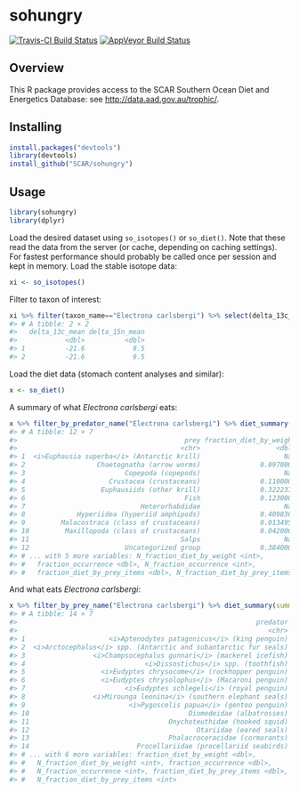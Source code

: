 
<!-- README.md is generated from README.Rmd. Please edit that file -->
sohungry
========

[![Travis-CI Build Status](https://travis-ci.org/SCAR/sohungry.svg?branch=master)](https://travis-ci.org/SCAR/sohungry) [![AppVeyor Build Status](https://ci.appveyor.com/api/projects/status/github/SCAR/sohungry?branch=master&svg=true)](https://ci.appveyor.com/project/SCAR/sohungry)

Overview
--------

This R package provides access to the SCAR Southern Ocean Diet and Energetics Database: see <http://data.aad.gov.au/trophic/>.

Installing
----------

``` r
install.packages("devtools")
library(devtools)
install_github("SCAR/sohungry")
```

Usage
-----

``` r
library(sohungry)
library(dplyr)
```

Load the desired dataset using `so_isotopes()` or `so_diet()`. Note that these read the data from the server (or cache, depending on caching settings). For fastest performance should probably be called once per session and kept in memory. Load the stable isotope data:

``` r
xi <- so_isotopes()
```

Filter to taxon of interest:

``` r
xi %>% filter(taxon_name=="Electrona carlsbergi") %>% select(delta_13c_mean,delta_15n_mean)
#> # A tibble: 2 × 2
#>   delta_13c_mean delta_15n_mean
#>            <dbl>          <dbl>
#> 1          -21.6            9.5
#> 2          -21.6            9.5
```

Load the diet data (stomach content analyses and similar):

``` r
x <- so_diet()
```

A summary of what *Electrona carlsbergi* eats:

``` r
x %>% filter_by_predator_name("Electrona carlsbergi") %>% diet_summary(summary_type="prey")
#> # A tibble: 12 × 7
#>                                          prey fraction_diet_by_weight
#>                                         <chr>                   <dbl>
#> 1  <i>Euphausia superba</i> (Antarctic krill)                     NaN
#> 2                  Chaetognatha (arrow worms)               0.0970000
#> 3                         Copepoda (copepods)                     NaN
#> 4                     Crustacea (crustaceans)               0.1100000
#> 5                   Euphausiids (other krill)               0.3222377
#> 6                                        Fish               0.1230000
#> 7                             Heterorhabdidae                     NaN
#> 8             Hyperiidea (hyperiid amphipods)               0.4098361
#> 9         Malacostraca (class of crustaceans)               0.0134959
#> 10         Maxillopoda (class of crustaceans)               0.0420000
#> 11                                      Salps                     NaN
#> 12                        Uncategorized group               0.3840000
#> # ... with 5 more variables: N_fraction_diet_by_weight <int>,
#> #   fraction_occurrence <dbl>, N_fraction_occurrence <int>,
#> #   fraction_diet_by_prey_items <dbl>, N_fraction_diet_by_prey_items <int>
```

And what eats *Electrona carlsbergi*:

``` r
x %>% filter_by_prey_name("Electrona carlsbergi") %>% diet_summary(summary_type="predators")
#> # A tibble: 14 × 7
#>                                                            predator
#>                                                               <chr>
#> 1                     <i>Aptenodytes patagonicus</i> (king penguin)
#> 2  <i>Arctocephalus</i> spp. (Antarctic and subantarctic fur seals)
#> 3                 <i>Champsocephalus gunnari</i> (mackerel icefish)
#> 4                              <i>Dissostichus</i> spp. (toothfish)
#> 5                   <i>Eudyptes chrysocome</i> (rockhopper penguin)
#> 6                   <i>Eudyptes chrysolophus</i> (Macaroni penguin)
#> 7                         <i>Eudyptes schlegeli</i> (royal penguin)
#> 8                 <i>Mirounga leonina</i> (southern elephant seals)
#> 9                          <i>Pygoscelis papua</i> (gentoo penguin)
#> 10                                        Diomedeidae (albatrosses)
#> 11                                   Onychoteuthidae (hooked squid)
#> 12                                          Otariidae (eared seals)
#> 13                                   Phalacrocoracidae (cormorants)
#> 14                           Procellariidae (procellariid seabirds)
#> # ... with 6 more variables: fraction_diet_by_weight <dbl>,
#> #   N_fraction_diet_by_weight <int>, fraction_occurrence <dbl>,
#> #   N_fraction_occurrence <int>, fraction_diet_by_prey_items <dbl>,
#> #   N_fraction_diet_by_prey_items <int>
```
